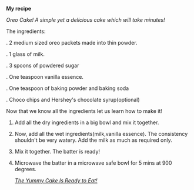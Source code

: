**My recipe**

*Oreo Cake! A simple yet a delicious cake which will take minutes!*

The ingredients:

. 2 medium sized oreo packets made into thin powder.

. 1 glass of milk.

. 3 spoons of powdered sugar

. One teaspoon vanilla essence.

. One teaspoon of baking powder and baking soda

. Choco chips and Hershey's chocolate syrup(optional)



Now that we know all the ingredients let us learn how to make it!

1. Add all the dry ingredients in a big bowl and mix it together.

2. Now, add all the wet ingredients(milk,vanilla essence). The consistency shouldn't be very watery. Add the milk as much as required only.

3. Mix it together. The batter is ready!

4. Microwave the batter in a microwave safe bowl for 5 mins at 900 degrees.

   *<u>The Yummy Cake Is Ready to Eat!</u>*